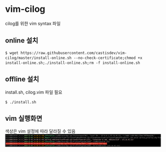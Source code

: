 # vim-cilog
cilog를 위한 vim syntax 파일

## online 설치
```
$ wget https://raw.githubusercontent.com/castisdev/vim-cilog/master/install-online.sh --no-check-certificate;chmod +x install-online.sh;./install-online.sh;rm -f install-online.sh
```

## offline 설치
install.sh, cilog.vim 파일 필요
```
$ ./install.sh
```

## vim 실행화면
색상은 vim 설정에 따라 달라질 수 있음
![](https://github.com/castisdev/vim-cilog/blob/master/sample.png)
